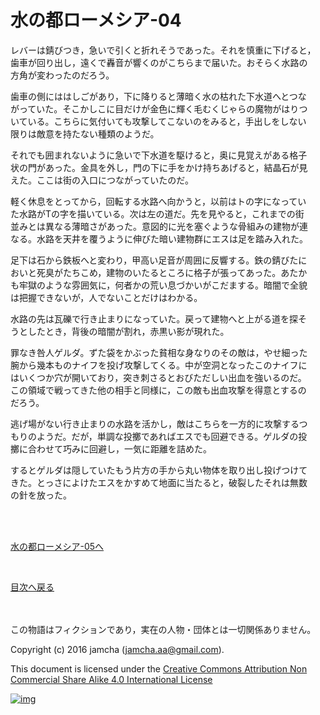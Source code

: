# 水の都ローメシア-04

レバーは錆びつき，急いで引くと折れそうであった。それを慎重に下げると，  
歯車が回り出し，遠くで轟音が響くのがこちらまで届いた。おそらく水路の  
方角が変わったのだろう。  

歯車の側にははしごがあり，下に降りると薄暗く水の枯れた下水道へとつな  
がっていた。そこかしこに目だけが金色に輝く毛むくじゃらの魔物がはりつ  
いている。こちらに気付いても攻撃してこないのをみると，手出しをしない  
限りは敵意を持たない種類のようだ。  

それでも囲まれないように急いで下水道を駆けると，奥に見覚えがある格子  
状の門があった。金具を外し，門の下に手をかけ持ちあげると，結晶石が見  
えた。ここは街の入口につながっていたのだ。  

軽く休息をとってから，回転する水路へ向かうと，以前はトの字になってい  
た水路がTの字を描いている。次は左の道だ。先を見やると，これまでの街  
並みとは異なる薄暗さがあった。意図的に光を塞ぐような骨組みの建物が連  
なる。水路を天井を覆うように伸びた暗い建物群にエスは足を踏み入れた。  

足下は石から鉄板へと変わり，甲高い足音が周囲に反響する。鉄の錆びたに  
おいと死臭がたちこめ，建物のいたるところに格子が張ってあった。あたか  
も牢獄のような雰囲気に，何者かの荒い息づかいがこだまする。暗闇で全貌  
は把握できないが，人でないことだけはわかる。  

水路の先は瓦礫で行き止まりになっていた。戻って建物へと上がる道を探そ  
うとしたとき，背後の暗闇が割れ，赤黒い影が現れた。  

罪なき咎人ゲルダ。ずた袋をかぶった貧相な身なりのその敵は，やせ細った  
腕から幾本ものナイフを投げ攻撃してくる。中が空洞となったこのナイフに  
はいくつか穴が開いており，突き刺さるとおびただしい出血を強いるのだ。  
この領域で戦ってきた他の相手と同様に，この敵も出血攻撃を得意とするの  
だろう。  

逃げ場がない行き止まりの水路を活かし，敵はこちらを一方的に攻撃するつ  
もりのようだ。だが，単調な投擲であればエスでも回避できる。ゲルダの投  
擲に合わせて巧みに回避し，一気に距離を詰めた。  

するとゲルダは隠していたもう片方の手から丸い物体を取り出し投げつけて  
きた。とっさによけたエスをかすめて地面に当たると，破裂したそれは無数  
の針を放った。  

<br>  
<br>  

[水の都ローメシア-05へ](https://github.com/jamcha-aa/EbonyBlades/blob/master/articles/lawmessiah/05.md)  

<br>  

[目次へ戻る](https://github.com/jamcha-aa/EbonyBlades/blob/master/README.md)  

<br>  
<br>  
この物語はフィクションであり，実在の人物・団体とは一切関係ありません。  

Copyright (c) 2016 jamcha (jamcha.aa@gmail.com).  

This document is licensed under the [Creative Commons Attribution Non Commercial Share Alike 4.0 International License](http://creativecommons.org/licenses/by-nc-sa/4.0/deed)  

[![img](http://i.creativecommons.org/l/by-nc-sa/3.0/80x15.png)](http://creativecommons.org/licenses/by-nc-sa/4.0/deed)